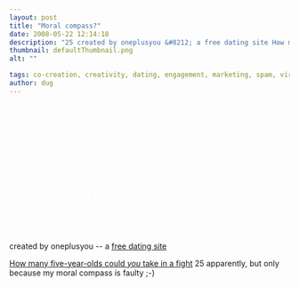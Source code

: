 ```yaml
---
layout: post
title: "Moral compass?"
date: 2008-05-22 12:14:18
description: "25 created by oneplusyou &#8212; a free dating site How many five-year-olds could you take in a fight 25 apparently, but only because my moral compass is faulty ;-)&#8230;"
thumbnail: defaultThumbnail.png
alt: ""

tags: co-creation, creativity, dating, engagement, marketing, spam, viral
author: dug
---
```


<p><a href="http://www.howmanyfiveyearoldscouldyoutakeinafight.com/" style="display: block; background: url(http://www.oneplusyou.com/q/img/bb_badges/fight5.jpg) no-repeat; width: 296px; height: 84px; font-family: Arial, sans-serif; font-size: 42px; color: #fff; text-decoration: none; text-align: center; padding-top: 150px;border:none;">25</a></p>

<p>created by oneplusyou -- a <a href="http://www.oneplusyou.com">free dating site</a></p>

<p><a title="How many five-year-olds could you take in a fight?" href="http://www.howmanyfiveyearoldscouldyoutakeinafight.com/">How many five-year-olds could <em>you</em> take in a fight</a> 25 apparently, but only because my moral compass is faulty ;-)</p>
